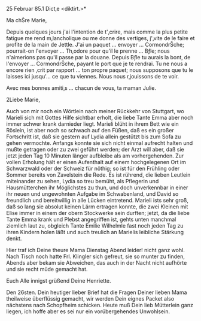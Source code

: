  25 Februar 85.1
Dict‚e <diktirt.>*

Ma chŠre Marie,

Depuis quelques jours j'ai l'intention de t'‚crire, mais comme la plus petite fatigue me rend m‚lancholique ou me donne des vertiges, j'‚vite de le faire et profite de la main de Jettle. J'ai un paquet … envoyer … CormondrŠche; pourrait-on l'envoyer … Th‚odore pour qu'il le prenne … Bƒle; nous n'aimerions pas qu'il passe par la douane. Depuis Bƒle tu aurais la bont‚ de l'envoyer … CormondrŠche, payant le port que je te rendrai. 
Tu ne nous a encore rien ‚crit par rapport … ton propre paquet; nous supposons que tu le laisses ici jusqu'… ce que tu viennes. Nous nous r‚jouissons de te voir.

Avec mes bonnes amiti‚s … chacun de vous, ta maman Julie.


2Liebe Marie,

Auch von mir noch ein Wörtlein nach meiner Rückkehr von Stuttgart, wo Marieli sich mit Gottes Hilfe sichtbar erholt, die liebe Tante Emma aber noch immer schwer krank darnieder liegt. Marieli blüht in ihrem Bett wie ein Röslein, ist aber noch so schwach auf den Füßen, daß es ein großer Fortschritt ist, daß sie gestern auf Lydia allein gestützt bis zum Sofa zu gehen vermochte. Anfangs konnte sie sich nicht einmal aufrecht halten und mußte getragen oder zu zwei geführt werden; der Arzt will aber, daß sie jetzt jeden Tag 10 Minuten länger aufbleibe als am vorhergehenden. Zur vollen Erholung hält er einen Aufenthalt auf einem hochgelegenen Ort im Schwarzwald oder der Schweiz für nöthig; so ist für den Frühling oder Sommer bereits von Zavelstein die Rede. Es ist rührend, die lieben Leutlein miteinander zu sehen, Lydia so treu bemüht, als Pflegerin und Hausmütterchen ihr Möglichstes zu thun, und doch unverkennbar in einer ihr neuen und ungewohnten Aufgabe im Schwabenland, und David so freundlich und bereitwillig in alle Lücken eintretend. Marieli ists sehr groß, daß so lang sie absolut keinen Lärm ertragen konnte, die zwei Kleinen mit Elise immer in einem der obern Stockwerke sein durften; jetzt, da die liebe Tante Emma krank und Plebst angegriffen ist, gehts unten manchmal ziemlich laut zu, obgleich Tante Emilie Wilhelmle fast noch jeden Tag zu ihren Kindern holen läßt und auch treulich an Marielis leibliche Stärkung denkt.

Hier traf ich Deine theure Mama Dienstag Abend leider! nicht ganz wohl. Nach Tisch noch hatte Frl. Klingler sich gefreut, sie so munter zu finden, Abends aber bekam sie Abweichen, das auch in der Nacht nicht aufhörte und sie recht müde gemacht hat.

Euch Alle innigst grüßend
 Deine Henriette.

Den 26sten. Dein heutiger lieber Brief hat die Fragen Deiner lieben Mama theilweise überflüssig gemacht, wir werden Dein eignes Packet also nächstens nach Schopfheim schicken. Heute muß Dein lieb Mütterlein ganz liegen, ich hoffe aber es sei nur ein vorübergehendes Unwohlsein.
